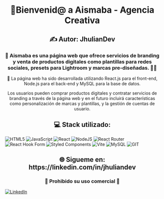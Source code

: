 <h1 align="center">👋Bienvenid@ a Aismaba - Agencia Creativa</h1>
<h2 align="center">✍ Autor: JhulianDev</h2>
<h3 align="center">💎 Aismaba es una página web que ofrece servicios de branding y venta de productos digitales como plantillas para redes sociales, presets para Lightroom y marcas pre-diseñadas. 🙇🏻</h3>

<p align="center">💼 La página web ha sido desarrollada utilizando React.js para el front-end, Node.js para el back-end y MySQL para la base de datos. </p>

<p align="center">Los usuarios pueden comprar productos digitales y contratar servicios de branding a través de la página web y en el futuro incluirá características como personalización de marcas y plantillas, y la gestión de cuentas de usuario.</p>

<h2 align="center">💻 Stack utilizado:</h2>

![HTML5](https://img.shields.io/badge/html5-%23E34F26.svg?style=for-the-badge&logo=html5&logoColor=white) ![JavaScript](https://img.shields.io/badge/javascript-%23323330.svg?style=for-the-badge&logo=javascript&logoColor=%23F7DF1E) ![React](https://img.shields.io/badge/react-%2320232a.svg?style=for-the-badge&logo=react&logoColor=%2361DAFB) ![NodeJS](https://img.shields.io/badge/node.js-6DA55F?style=for-the-badge&logo=node.js&logoColor=white) ![React Router](https://img.shields.io/badge/React_Router-CA4245?style=for-the-badge&logo=react-router&logoColor=white) ![React Hook Form](https://img.shields.io/badge/React%20Hook%20Form-%23EC5990.svg?style=for-the-badge&logo=reacthookform&logoColor=white) ![Styled Components](https://img.shields.io/badge/styled--components-DB7093?style=for-the-badge&logo=styled-components&logoColor=white) ![Vite](https://img.shields.io/badge/vite-%23646CFF.svg?style=for-the-badge&logo=vite&logoColor=white) ![MySQL](https://img.shields.io/badge/mysql-%2300000f.svg?style=for-the-badge&logo=mysql&logoColor=white) ![GIT](https://img.shields.io/badge/Git-fc6d26?style=for-the-badge&logo=git&logoColor=white)

<h2 align="center">🌐 Sigueme en: https://linkedin.com/in/jhuliandev</h2>

<h3 align="center">🛑 Prohibido su uso comercial 🛑</h3>

[![LinkedIn](https://img.shields.io/badge/LinkedIn-%230077B5.svg?logo=linkedin&logoColor=white)](https://linkedin.com/in/jhuliandev) 
